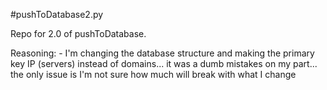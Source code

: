 #pushToDatabase2.py

Repo for 2.0 of pushToDatabase.

Reasoning:
    - I'm changing the database structure and making the primary key IP (servers) instead of domains... it was a dumb mistakes on my part... the only issue is I'm not sure how much will break with what I change

